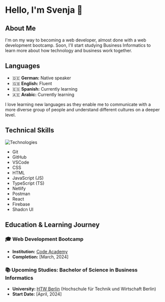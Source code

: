# Hello, I'm Svenja 👋

## About Me

I'm on my way to becoming a web developer, almost done with a web development bootcamp. Soon, I'll start studying Business Informatics to learn more about how technology and business work together.

## Languages

- 🇩🇪 **German:** Native speaker
- 🇬🇧 **English:** Fluent
- 🇪🇸 **Spanish:** Currently learning
- 🇦🇪 **Arabic:** Currently learning

I love learning new languages as they enable me to communicate with a more diverse group of people and understand different cultures on a deeper level.

## Technical Skills

![Technologies](https://camo.githubusercontent.com/ada16063301697386ad975774aed3d2b0f4647ef2cc76fc0d4c43039731c29c5/68747470733a2f2f736b696c6c69636f6e732e6465762f69636f6e733f693d6769742c6769746875622c7673636f64652c6373732c68746d6c2c6a732c74732c6e65746c6966792c706f73746d616e2c72656163742c6e6578746a73)

- Git
- GitHub
- VSCode
- CSS
- HTML
- JavaScript (JS)
- TypeScript (TS)
- Netlify
- Postman
- React
- Firebase
- Shadcn UI

## Education & Learning Journey

### 🎓 Web Development Bootcamp

- **Institution:** [Code Academy](https://www.codecademy.com/)
- **Completion:** [March, 2024]

### 📚 Upcoming Studies: Bachelor of Science in Business Informatics

- **University:** [HTW Berlin](https://www.htw-berlin.de/en/) (Hochschule für Technik und Wirtschaft Berlin)
- **Start Date:** [April, 2024]

<!---
svenjadunger/svenjadunger is a ✨ special ✨ repository because its `README.md` (this file) appears on your GitHub profile.
You can click the Preview link to take a look at your changes.
--->
